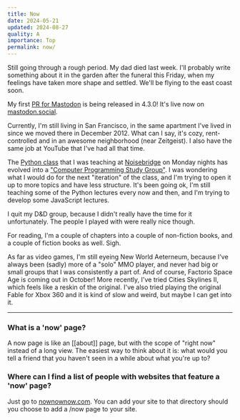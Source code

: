 ```yaml
---
title: Now
date: 2024-05-21
updated: 2024-08-27
quality: A
importance: Top
permalink: now/
---
```


Still going through a rough period. My dad died last week. I'll probably write something about it in the garden after the funeral this Friday, when my feelings have taken more shape and settled. We'll be flying to the east coast soon.

My first [PR for Mastodon](https://github.com/mastodon/mastodon/pull/26910) is being released in 4.3.0! It's live now on [mastodon.social](https://mastodon.social/).

Currently, I'm still living in San Francisco, in the same apartment I've lived in since we moved there in December 2012. What can I say, it's cozy, rent-controlled and in an awesome neighborhood (near Zeitgeist). I also have the same job at YouTube that I've had all that time.

The [Python class](https://www.noisebridge.net/wiki/PyClass) that I was teaching at [Noisebridge](http://noisebridge.net/) on Monday nights has evolved into a ["Computer Programming Study Group"](https://www.noisebridge.net/wiki/Computer_Programming_Study_Group). I was wondering what I would do for the next "iteration" of the class, and I'm trying to open it up to more topics and have less structure. It's been going ok, I'm still teaching some of the Python lectures every now and then, and I'm trying to develop some JavaScript lectures.

I quit my D&D group, because I didn't really have the time for it unfortunately. The people I played with were really nice though.

For reading, I'm a couple of chapters into a couple of non-fiction books, and a couple of fiction books as well. Sigh.

As far as video games, I'm still eyeing New World Aeterneum, because I've always been (sadly) more of a "solo" MMO player, and never had big or small groups that I was consistently a part of. And of course, Factorio Space Age is coming out in October! More recently, I've tried Cities Skylines II, which feels like a reskin of the original. I've also tried playing the original Fable for Xbox 360 and it is kind of slow and weird, but maybe I can get into it.

---

### What is a 'now' page?

A now page is like an [[about]] page, but with the scope of "right now" instead of a long view. The easiest way to think about it is: what would you tell a friend that you haven't seen in a while about what you're up to?

### Where can I find a list of people with websites that feature a 'now' page?

Just go to [nownownow.com](https://nownownow.com). You can add your site to that directory should you choose to add a /now page to your site.
